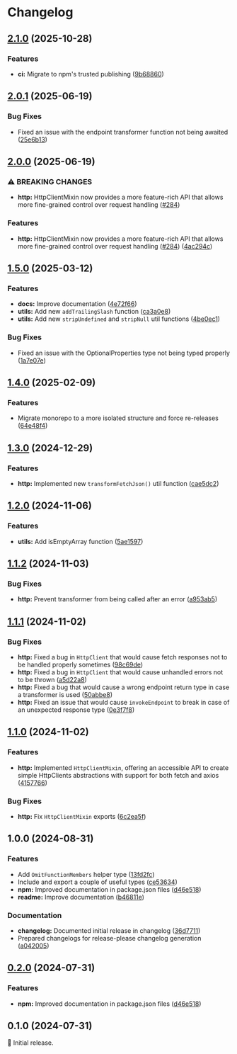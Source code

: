 # Changelog

## [2.1.0](https://github.com/spuxx-dev/jslibs/compare/js-utils-v2.0.1...js-utils-v2.1.0) (2025-10-28)


### Features

* **ci:** Migrate to npm's trusted publishing ([9b68860](https://github.com/spuxx-dev/jslibs/commit/9b68860bb9bb7dde742ba65b049ab2dfc8a684b7))

## [2.0.1](https://github.com/spuxx-dev/jslibs/compare/js-utils-v2.0.0...js-utils-v2.0.1) (2025-06-19)


### Bug Fixes

* Fixed an issue with the endpoint transformer function not being awaited ([25e6b13](https://github.com/spuxx-dev/jslibs/commit/25e6b132ea3311346107ddbd4f6ae7133341aecf))

## [2.0.0](https://github.com/spuxx-dev/jslibs/compare/js-utils-v1.5.0...js-utils-v2.0.0) (2025-06-19)


### ⚠ BREAKING CHANGES

* **http:** HttpClientMixin now provides a more feature-rich API that allows more fine-grained control over request handling ([#284](https://github.com/spuxx-dev/jslibs/issues/284))

### Features

* **http:** HttpClientMixin now provides a more feature-rich API that allows more fine-grained control over request handling ([#284](https://github.com/spuxx-dev/jslibs/issues/284)) ([4ac294c](https://github.com/spuxx-dev/jslibs/commit/4ac294ced70cdbdbb67edc1996f4e5cdbbb432c0))

## [1.5.0](https://github.com/spuxx-dev/jslibs/compare/js-utils-v1.4.0...js-utils-v1.5.0) (2025-03-12)


### Features

* **docs:** Improve documentation ([4e72f66](https://github.com/spuxx-dev/jslibs/commit/4e72f66b7ee49a49860f3a3b8930eb2aa1ff012b))
* **utils:** Add new `addTrailingSlash` function ([ca3a0e8](https://github.com/spuxx-dev/jslibs/commit/ca3a0e8f91d9eda54909b2e73526e28ea2251609))
* **utils:** Add new `stripUndefined` and `stripNull` util functions ([4be0ec1](https://github.com/spuxx-dev/jslibs/commit/4be0ec1a54f0ae08d59b559ca19adf2d33a7683d))


### Bug Fixes

* Fixed an issue with the OptionalProperties type not being typed properly ([1a7e07e](https://github.com/spuxx-dev/jslibs/commit/1a7e07eeae1e7166b7fbfc153430c6402621f270))

## [1.4.0](https://github.com/spuxx-dev/jslibs/compare/js-utils-v1.3.0...js-utils-v1.4.0) (2025-02-09)


### Features

* Migrate monorepo to a more isolated structure and force re-releases ([64e48f4](https://github.com/spuxx-dev/jslibs/commit/64e48f41cf207a367e19d8750f44ace18615428c))

## [1.3.0](https://github.com/spuxx-dev/jslibs/compare/js-utils-v1.2.0...js-utils-v1.3.0) (2024-12-29)


### Features

* **http:** Implemented new `transformFetchJson()` util function ([cae5dc2](https://github.com/spuxx-dev/jslibs/commit/cae5dc2eb53f2b567ac4a02f807821b19511bfd2))

## [1.2.0](https://github.com/spuxx-dev/jslibs/compare/js-utils-v1.1.2...js-utils-v1.2.0) (2024-11-06)


### Features

* **utils:** Add isEmptyArray function ([5ae1597](https://github.com/spuxx-dev/jslibs/commit/5ae1597542d50dfd2a27312f69a5cbe4052a30aa))

## [1.1.2](https://github.com/spuxx-dev/jslibs/compare/js-utils-v1.1.1...js-utils-v1.1.2) (2024-11-03)


### Bug Fixes

* **http:** Prevent transformer from being called after an error ([a953ab5](https://github.com/spuxx-dev/jslibs/commit/a953ab502d99354f9f0b9bd8a2a6402c437eb072))

## [1.1.1](https://github.com/spuxx-dev/jslibs/compare/js-utils-v1.1.0...js-utils-v1.1.1) (2024-11-02)


### Bug Fixes

* **http:** Fixed a bug in `HttpClient` that would cause fetch responses not to be handled properly sometimes ([98c69de](https://github.com/spuxx-dev/jslibs/commit/98c69de057373cf908b74e162012c730327ce7ce))
* **http:** Fixed a bug in `HttpClient` that would cause unhandled errors not to be thrown ([a5d22a8](https://github.com/spuxx-dev/jslibs/commit/a5d22a8d6168f0b9acfdc9f6b4f9a431fead8a94))
* **http:** Fixed a bug that would cause a wrong endpoint return type in case a transformer is used ([50abbe8](https://github.com/spuxx-dev/jslibs/commit/50abbe828f0d724a1aea74f0aff1c396b2e0429b))
* **http:** Fixed an issue that would cause `invokeEndpoint` to break in case of an unexpected response type ([0e3f7f8](https://github.com/spuxx-dev/jslibs/commit/0e3f7f8b56fc1b2557b950648d2051b2df049616))

## [1.1.0](https://github.com/spuxx-dev/jslibs/compare/js-utils-v1.0.0...js-utils-v1.1.0) (2024-11-02)


### Features

* **http:** Implemented `HttpClientMixin`, offering an accessible API to create simple HttpClients abstractions with support for both fetch and axios ([4157766](https://github.com/spuxx-dev/jslibs/commit/4157766c50100969a19f1d64c83346bd7cebe87a))


### Bug Fixes

* **http:** Fix `HttpClientMixin` exports ([6c2ea5f](https://github.com/spuxx-dev/jslibs/commit/6c2ea5fafdb0737228723feedc8994fefd2c5e02))

## 1.0.0 (2024-08-31)


### Features

* Add `OmitFunctionMembers` helper type ([13fd2fc](https://github.com/spuxx-dev/jslibs/commit/13fd2fc074a2d1e9192e4731e6c79949f75fa510))
* Include and export a couple of useful types ([ce53634](https://github.com/spuxx-dev/jslibs/commit/ce53634aad46c2b7f1e5e8b87e2ae743061e629b))
* **npm:** Improved documentation in package.json files ([d46e518](https://github.com/spuxx-dev/jslibs/commit/d46e5184e168f0a639cbbac041b296456033a71b))
* **readme:** Improve documentation ([b46811e](https://github.com/spuxx-dev/jslibs/commit/b46811ecd987515cb69a7b34b26c8847c58aa004))


### Documentation

* **changelog:** Documented initial release in changelog ([36d7711](https://github.com/spuxx-dev/jslibs/commit/36d77116e739afb18abad49fa77a596da28fa0fb))
* Prepared changelogs for release-please changelog generation ([a042005](https://github.com/spuxx-dev/jslibs/commit/a04200509385b77aa880de2a3d35f5558662934f))

## [0.2.0](https://github.com/spuxx-dev/jslibs/compare/js-utils-v0.1.0...js-utils-v0.2.0) (2024-07-31)


### Features

* **npm:** Improved documentation in package.json files ([d46e518](https://github.com/spuxx-dev/jslibs/commit/d46e5184e168f0a639cbbac041b296456033a71b))

## 0.1.0 (2024-07-31)

🌟 Initial release.
